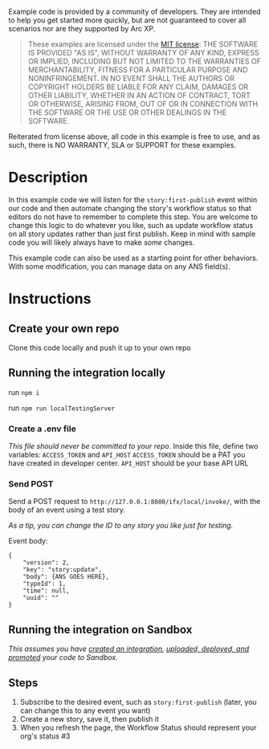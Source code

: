 Example code is provided by a community of developers. They are intended to help you get started more quickly, but are not guaranteed to cover all scenarios nor are they supported by Arc XP.

> These examples are licensed under the [MIT license](https://mit-license.org/): THE SOFTWARE IS PROVIDED "AS IS", WITHOUT WARRANTY OF ANY KIND, EXPRESS OR IMPLIED, INCLUDING BUT NOT LIMITED TO THE WARRANTIES OF MERCHANTABILITY, FITNESS FOR A PARTICULAR PURPOSE AND NONINFRINGEMENT. IN NO EVENT SHALL THE AUTHORS OR COPYRIGHT HOLDERS BE LIABLE FOR ANY CLAIM, DAMAGES OR OTHER LIABILITY, WHETHER IN AN ACTION OF CONTRACT, TORT OR OTHERWISE, ARISING FROM, OUT OF OR IN CONNECTION WITH THE SOFTWARE OR THE USE OR OTHER DEALINGS IN THE SOFTWARE.

Reiterated from license above, all code in this example is free to use, and as such, there is NO WARRANTY, SLA or SUPPORT for these examples.


# Description
In this example code we will listen for the `story:first-publish` event within our code and then automate changing the story's workflow status so that editors do not have to remember to complete this step. You are welcome to change this logic to do whatever you like, such as update workflow status on all story updates rather than just first publish. Keep in mind with sample code you will likely always have to make *some* changes.

This example code can also be used as a starting point for other behaviors. With some modification, you can manage data on any ANS field(s).

# Instructions

## Create your own repo
Clone this code locally and push it up to your own repo

## Running the integration locally
run `npm i`

run `npm run localTestingServer`

### Create a .env file
_This file should never be committed to your repo._
Inside this file, define two variables: `ACCESS_TOKEN` and `API_HOST`
`ACCESS_TOKEN` should be a PAT you have created in developer center.
`API_HOST` should be your base API URL

### Send POST
Send a POST request to `http://127.0.0.1:8080/ifx/local/invoke/`, with the body of an event using a test story. 

_As a tip, you can change the ID to any story you like just for testing._

Event body:
```
{
    "version": 2,
    "key": "story:update",
    "body": {ANS GOES HERE},
    "typeId": 1,
    "time": null,
    "uuid": ""
}
```

## Running the integration on Sandbox
_This assumes you have [created an integration](https://alc-swagger-template.s3.amazonaws.com/docs/swagger/index.html?url=ifx/admin/prod/swagger.json#operations-integrations-Create-a-new), [uploaded, deployed, and promoted](https://alc-swagger-template.s3.amazonaws.com/docs/swagger/index.html?url=ifx/admin/prod/swagger.json#operations-tag-bundles) your code to Sandbox._

## Steps
1. Subscribe to the desired event, such as `story:first-publish` (later, you can change this to any event you want)
2. Create a new story, save it, then publish it
3. When you refresh the page, the Workflow Status should represent your org's status #3
